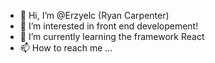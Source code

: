 - 👋 Hi, I’m @Erzyelc (Ryan Carpenter)
- 👀 I’m interested in front end developement!
- 🌱 I’m currently learning the framework React
- 📫 How to reach me ...

<!---
Erzyelc/Erzyelc is a ✨ special ✨ repository because its `README.md` (this file) appears on your GitHub profile.
You can click the Preview link to take a look at your changes.
--->

